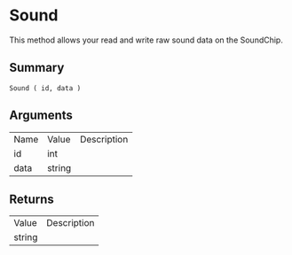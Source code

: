 # Sound

This method allows your read and write raw sound data on the SoundChip.

## Summary

`Sound ( id, data )`

## Arguments

<table>
  <tr>
    <td>Name</td>
    <td>Value</td>
    <td>Description</td>
  </tr>
  <tr>
    <td>id</td>
    <td>int</td>
    <td></td>
  </tr>
  <tr>
    <td>data</td>
    <td>string</td>
    <td></td>
  </tr>
</table>


## Returns

<table>
  <tr>
    <td>Value</td>
    <td>Description</td>
  </tr>
  <tr>
    <td>string</td>
    <td></td>
  </tr>
</table>


